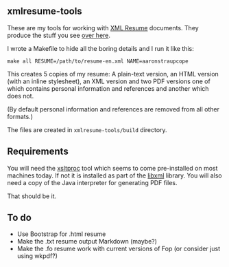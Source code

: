 xmlresume-tools
--

These are my tools for working with
[XML Resume](http://xmlresume.sourceforge.net/) documents. They produce the
stuff you see [over here](http://www.aaronstraupcope.com/resume/).

I wrote a Makefile to hide all the boring details and I run it like
this:

	make all RESUME=/path/to/resume-en.xml NAME=aaronstraupcope

This creates 5 copies of my resume: A plain-text version, an HTML version (with
an inline stylesheet), an XML version and two PDF versions one of which contains
personal information and references and another which does not.

(By default personal information and references are removed from all other
formats.)

The files are created in `xmlresume-tools/build` directory.

Requirements
--

You will need the [xsltproc](http://xmlsoft.org/xslt/xsltproc2.html) tool which
seems to come pre-installed on most machines today. If not it is installed as
part of the [libxml](http://xmlsoft.org/) library. You will also need a copy of
the Java interpreter for generating PDF files.

That should be it.

To do
--

* Use Bootstrap for .html resume
* Make the .txt resume output Markdown (maybe?)
* Make the .fo resume work with current versions of Fop (or consider just using wkpdf?)
